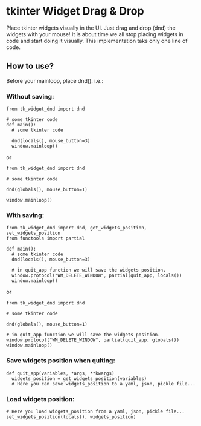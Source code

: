 # tkinter Widget Drag & Drop
Place tkinter widgets visually in the UI. Just drag and drop (dnd) the widgets with your mouse!
It is about time we all stop placing widgets in code and start doing it visually.
This implementation taks only one line of code.

## How to use?
Before your mainloop, place dnd(). i.e.:
### Without saving:
```
from tk_widget_dnd import dnd

# some tkinter code
def main():
  # some tkinter code

  dnd(locals(), mouse_button=3)
  window.mainloop()
```
or
```
from tk_widget_dnd import dnd

# some tkinter code

dnd(globals(), mouse_button=1)

window.mainloop()
```

### With saving:
```
from tk_widget_dnd import dnd, get_widgets_position, set_widgets_position
from functools import partial

def main():
  # some tkinter code
  dnd(locals(), mouse_button=3)
  
  # in quit_app function we will save the widgets position.
  window.protocol("WM_DELETE_WINDOW", partial(quit_app, locals()) 
  window.mainloop()
```
or
```
from tk_widget_dnd import dnd

# some tkinter code

dnd(globals(), mouse_button=1)

# in quit_app function we will save the widgets position.
window.protocol("WM_DELETE_WINDOW", partial(quit_app, globals()) 
window.mainloop()
```

### Save widgets position when quiting:
```
def quit_app(variables, *args, **kwargs)
  widgets_position = get_widgets_position(variables)
  # Here you can save widgets_position to a yaml, json, pickle file... 
```
### Load widgets position:
```
# Here you load widgets_position from a yaml, json, pickle file... 
set_widgets_position(locals(), widgets_position)
```

